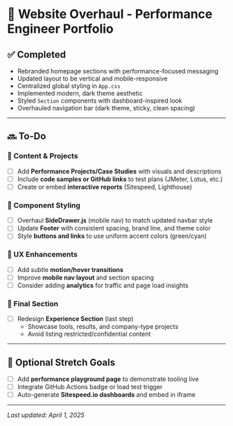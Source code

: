 # 🚧 Website Overhaul - Performance Engineer Portfolio

## ✅ Completed
- Rebranded homepage sections with performance-focused messaging
- Updated layout to be vertical and mobile-responsive
- Centralized global styling in `App.css`
- Implemented modern, dark theme aesthetic
- Styled `Section` components with dashboard-inspired look
- Overhauled navigation bar (dark theme, sticky, clean spacing)

---

## 🔜 To-Do

### 🎯 Content & Projects
- [ ] Add **Performance Projects/Case Studies** with visuals and descriptions
- [ ] Include **code samples or GitHub links** to test plans (JMeter, Lotus, etc.)
- [ ] Create or embed **interactive reports** (Sitespeed, Lighthouse)

### 🎯 Component Styling
- [ ] Overhaul **SideDrawer.js** (mobile nav) to match updated navbar style
- [ ] Update **Footer** with consistent spacing, brand line, and theme color
- [ ] Style **buttons and links** to use uniform accent colors (green/cyan)

### 🧠 UX Enhancements
- [ ] Add subtle **motion/hover transitions**
- [ ] Improve **mobile nav layout** and section spacing
- [ ] Consider adding **analytics** for traffic and page load insights

### 📄 Final Section
- [ ] Redesign **Experience Section** (last step)
  - Showcase tools, results, and company-type projects
  - Avoid listing restricted/confidential content

---

## 🧪 Optional Stretch Goals
- [ ] Add **performance playground page** to demonstrate tooling live
- [ ] Integrate GitHub Actions badge or load test trigger
- [ ] Auto-generate **Sitespeed.io dashboards** and embed in iframe

---

_Last updated: April 1, 2025_
